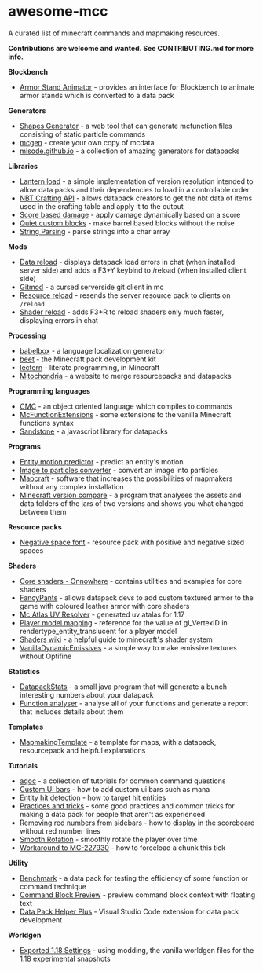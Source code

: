 # awesome-mcc
A curated list of minecraft commands and mapmaking resources.

**Contributions are welcome and wanted. See CONTRIBUTING.md for more info.**

**Blockbench**
- [Armor Stand Animator](https://github.com/DoubleF3lix/Armor-Stand-Animator) - provides an interface for Blockbench to animate armor stands which is converted to a data pack

**Generators**
- [Shapes Generator](https://chencmd.github.io/Shapes-Generator/) - a web tool that can generate mcfunction files consisting of static particle commands
- [mcgen](https://github.com/Arcensoth/mcgen) - create your own copy of mcdata
- [misode.github.io](https://misode.github.io) - a collection of amazing generators for datapacks

**Libraries**
- [Lantern load](https://github.com/LanternMC/load) - a simple implementation of version resolution intended to allow data packs and their dependencies to load in a controllable order
- [NBT Crafting API](https://github.com/BigPapi13/NBT-Crafting-API) - allows datapack creators to get the nbt data of items used in the crafting table and apply it to the output
- [Score based damage](https://github.com/ErrorCraft/Score-Based-Damage/releases) - apply damage dynamically based on a score
- [Quiet custom blocks](https://github.com/Ellivers/QCB) - make barrel based blocks without the noise
- [String Parsing](https://github.com/5uso/String-Parser) - parse strings into a char array

**Mods**
- [Data reload](https://www.curseforge.com/minecraft/mc-mods/data-reload) - displays datapack load errors in chat (when installed server side) and adds a F3+Y keybind to /reload (when installed client side)
- [Gitmod](https://github.com/rx-modules/GitMod) - a cursed serverside git client in mc
- [Resource reload](https://github.com/PotatoPresident/resource-reload/tree/1.0.0) - resends the server resource pack to clients on `/reload`
- [Shader reload](https://www.curseforge.com/minecraft/mc-mods/shader-reload) - adds F3+R to reload shaders only much faster, displaying errors in chat

**Processing**
- [babelbox](https://github.com/OrangeUtan/babelbox) - a language localization generator
- [beet](https://github.com/mcbeet/beet) - the Minecraft pack development kit
- [lectern](https://github.com/mcbeet/lectern) - literate programming, in Minecraft
- [Mitochondria](https://mito.thenuclearnexus.live/) - a website to merge resourcepacks and datapacks

**Programming languages**
- [CMC](https://github.com/Command-Master/CMC) - an object oriented language which compiles to commands
- [McFunctionExtensions](https://github.com/cgytrus/MCFunctionExtensions) - some extensions to the vanilla Minecraft functions syntax
- [Sandstone](https://github.com/TheMrZZ/Sandstone) - a javascript library for datapacks

**Programs**
- [Entity motion predictor](https://www.desmos.com/calculator/z7ouukcemh) - predict an entity's motion
- [Image to particles converter](https://github.com/RedCocoon/PythonSiphon/blob/main/minecraft-tools/image_to_particles_converter.py) - convert an image into particles
- [Mapcraft](https://mapcraft.app/) - software that increases the possibilities of mapmakers without any complex installation
- [Minecraft version compare](https://github.com/Plagiatus/mc-version-compare/releases) - a program that analyses the assets and data folders of the jars of two versions and shows you what changed between them

**Resource packs**
- [Negative space font](https://github.com/AmberWat/NegativeSpaceFont/blob/master/README.md) - resource pack with positive and negative sized spaces

**Shaders**
- [Core shaders - Onnowhere](https://github.com/onnowhere/core_shaders) - contains utilities and examples for core shaders
- [FancyPants](https://github.com/Ancientkingg/fancyPants) - allows datapack devs to add custom textured armor to the game with coloured leather armor with core shaders
- [Mc Atlas UV Resolver](https://github.com/OrangeUtan/mc-atlas-uv-resolver/releases) - generated uv atalas for 1.17
- [Player model mapping](https://user-images.githubusercontent.com/30565442/132574881-47defa76-cbe7-420d-9ca4-56b743666eca.png) - reference for the value of gl_VertexID in rendertype_entity_translucent for a player model
- [Shaders wiki](https://github.com/ShockMicro/Minecraft-Shaders/wiki) - a helpful guide to minecraft's shader system
- [VanillaDynamicEmissives](https://github.com/ShockMicro/VanillaDynamicEmissives/) - a simple way to make emissive textures without Optifine

**Statistics**
- [DatapackStats](https://github.com/ICY105/DatapackStats) - a small java program that will generate a bunch interesting numbers about your datapack
- [Function analyser](https://github.com/ErrorCraft/FunctionAnalyser) - analyse all of your functions and generate a report that includes details about them

**Templates**
- [MapmakingTemplate](https://github.com/Plagiatus/MapmakingTemplate) - a template for maps, with a datapack, resourcepack and helpful explanations

**Tutorials**
- [aqoc](https://aqoc.github.io) - a collection of tutorials for common command questions
- [Custom UI bars](https://www.youtube.com/watch?v=EL2X6ppZSCQ) - how to add custom ui bars such as mana
- [Entity hit detection](https://www.youtube.com/watch?v=YZfCBBvOMN4) - how to target hit entities
- [Practices and tricks](https://gist.github.com/Ellivers/762822ee452f1beb058f044ec3139d73) - some good practices and common tricks for making a data pack for people that aren't as experienced
- [Removing red numbers from sidebars](https://www.youtube.com/watch?v=dD6V0bKf-Bc) - how to display in the scoreboard without red number lines
- [Smooth Rotation](https://www.youtube.com/watch?v=xamAY7fpgeQ) - smoothly rotate the player over time
- [Workaround to MC-227930](https://gist.github.com/GrantGryczan/f0a51fc195f76da570d67826974bf2de#file-guide-to-working-around-mc-227930-md) - how to forceload a chunk this tick

**Utility**
- [Benchmark](https://www.planetminecraft.com/data-pack/benchmark-a-data-pack-for-testing-function-efficiency/) - a data pack for testing the efficiency of some function or command technique
- [Command Block Preview](https://www.planetminecraft.com/data-pack/command-block-preview/) - preview command block context with floating text
- [Data Pack Helper Plus](https://marketplace.visualstudio.com/items?itemName=SPGoding.datapack-language-server) - Visual Studio Code extension for data pack development

**Worldgen**
- [Exported 1.18 Settings](https://github.com/misode/vanilla-worldgen/tree/1.18-experimental) - using modding, the vanilla worldgen files for the 1.18 experimental snapshots
